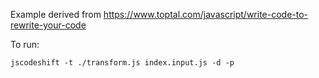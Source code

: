 Example derived from https://www.toptal.com/javascript/write-code-to-rewrite-your-code

To run:
```
jscodeshift -t ./transform.js index.input.js -d -p
```